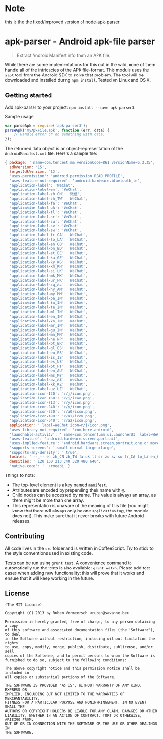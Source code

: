 # Note

this is the the fixed/improved version of [node-apk-parser](https://github.com/rubenv/node-apk-parser)

# apk-parser - Android apk-file parser

> Extract Android Manifest info from an APK file.


While there are some implementations for this out in the wild, none of them handle all of the intricacies of the APK file-format. This module uses the `aapt` tool from the Android SDK to solve that problem. The tool will be downloaded and installed during `npm install`. Tested on Linux and OS X.

## Getting started

Add apk-parser to your project: `npm install --save apk-parser3`.

Sample usage:

```js
var parseApk = require('apk-parser3');
parseApk('myApkFile.apk', function (err, data) {
    // Handle error or do something with data.
});
```

The returned data object is an object-representation of the `AndroidManifest.xml` file. Here's a sample file:

```js
{ package: ' name=com.tencent.mm versionCode=861 versionName=6.3.25',
  sdkVersion: '15',
  targetSdkVersion: '23',
  'uses-permission': 'android.permission.READ_PROFILE',
  'uses-feature-not-required': 'android.hardware.bluetooth_le',
  'application-label': 'WeChat',
  'application-label-en': 'WeChat',
  'application-label-zh_CN': '微信',
  'application-label-zh_TW': 'WeChat',
  'application-label-fa': 'WeChat',
  'application-label-uk': 'WeChat',
  'application-label-tl': 'WeChat',
  'application-label-sr': 'WeChat',
  'application-label-zu': 'WeChat',
  'application-label-sv': 'WeChat',
  'application-label-sw': 'WeChat',
  'application-label-fr_CA': 'WeChat',
  'application-label-lo_LA': 'WeChat',
  'application-label-en_GB': 'WeChat',
  'application-label-bn_BD': 'WeChat',
  'application-label-et_EE': 'WeChat',
  'application-label-ka_GE': 'WeChat',
  'application-label-ky_KG': 'WeChat',
  'application-label-km_KH': 'WeChat',
  'application-label-si_LK': 'WeChat',
  'application-label-mk_MK': 'WeChat',
  'application-label-ur_PK': 'WeChat',
  'application-label-sq_AL': 'WeChat',
  'application-label-hy_AM': 'WeChat',
  'application-label-my_MM': 'WeChat',
  'application-label-pa_IN': 'WeChat',
  'application-label-ta_IN': 'WeChat',
  'application-label-te_IN': 'WeChat',
  'application-label-ml_IN': 'WeChat',
  'application-label-en_IN': 'WeChat',
  'application-label-kn_IN': 'WeChat',
  'application-label-mr_IN': 'WeChat',
  'application-label-gu_IN': 'WeChat',
  'application-label-mn_MN': 'WeChat',
  'application-label-ne_NP': 'WeChat',
  'application-label-pt_BR': 'WeChat',
  'application-label-gl_ES': 'WeChat',
  'application-label-eu_ES': 'WeChat',
  'application-label-is_IS': 'WeChat',
  'application-label-es_US': 'WeChat',
  'application-label-pt_PT': 'WeChat',
  'application-label-en_AU': 'WeChat',
  'application-label-ms_MY': 'WeChat',
  'application-label-az_AZ': 'WeChat',
  'application-label-kk_KZ': 'WeChat',
  'application-label-uz_UZ': 'WeChat',
  'application-icon-120': 'r/j/icon.png',
  'application-icon-160': 'r/j/icon.png',
  'application-icon-213': 'r/y/icon.png',
  'application-icon-240': 'r/y/icon.png',
  'application-icon-320': 'r/a0/icon.png',
  'application-icon-480': 'r/a2/icon.png',
  'application-icon-640': 'r/a2/icon.png',
  application: ' label=WeChat icon=r/j/icon.png',
  'uses-library-not-required': 'com.here.android',
  'launchable-activity': ' name=com.tencent.mm.ui.LauncherUI  label=WeChat icon=',
  'uses-feature': 'android.hardware.screen.portrait',
  'uses-implied-feature': 'android.hardware.screen.portrait,one or more activities have specified a portrait orientation',
  'supports-screens': ' small normal large xlarge',
  'supports-any-density': ' true',
  locales: ' --_-- en zh_CN zh_TW fa uk tl sr zu sv sw fr_CA lo_LA en_GB bn_BD et_EE ka_GE ky_KG km_KH si_LK mk_MK ur_PK sq_AL hy_AM my_MM pa_IN ta_IN te_IN ml_IN en_IN kn_IN mr_IN gu_IN mn_MN ne_NP pt_BR gl_ES eu_ES is_IS es_US pt_PT en_AU ms_MY az_AZ kk_KZ uz_UZ',
  densities: ' 120 160 213 240 320 480 640',
  'native-code': '  armeabi' }
```

Things to note:

* The top-level element is a key named `manifest`.
* Attributes are encoded by prepending their name with `@`.
* Child nodes can be accessed by name. The value is always an array, as there might be more than one array.
* This representation is unaware of the meaning of this file (you might know that there will always only be one `application` tag, the module does not). This make sure that it never breaks with future Android releases.

## Contributing
All code lives in the `src` folder and is written in CoffeeScript. Try to stick to the style conventions used in existing code.

Tests can be run using `grunt test`. A convenience command to automatically run the tests is also available: `grunt watch`. Please add test cases when adding new functionality: this will prove that it works and ensure that it will keep working in the future.
    
## License 

    (The MIT License)

    Copyright (C) 2013 by Ruben Vermeersch <ruben@savanne.be>

    Permission is hereby granted, free of charge, to any person obtaining a copy
    of this software and associated documentation files (the "Software"), to deal
    in the Software without restriction, including without limitation the rights
    to use, copy, modify, merge, publish, distribute, sublicense, and/or sell
    copies of the Software, and to permit persons to whom the Software is
    furnished to do so, subject to the following conditions:

    The above copyright notice and this permission notice shall be included in
    all copies or substantial portions of the Software.

    THE SOFTWARE IS PROVIDED "AS IS", WITHOUT WARRANTY OF ANY KIND, EXPRESS OR
    IMPLIED, INCLUDING BUT NOT LIMITED TO THE WARRANTIES OF MERCHANTABILITY,
    FITNESS FOR A PARTICULAR PURPOSE AND NONINFRINGEMENT. IN NO EVENT SHALL THE
    AUTHORS OR COPYRIGHT HOLDERS BE LIABLE FOR ANY CLAIM, DAMAGES OR OTHER
    LIABILITY, WHETHER IN AN ACTION OF CONTRACT, TORT OR OTHERWISE, ARISING FROM,
    OUT OF OR IN CONNECTION WITH THE SOFTWARE OR THE USE OR OTHER DEALINGS IN
    THE SOFTWARE.
